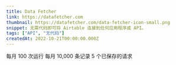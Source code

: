 ```yaml
---
title: Data Fetcher
link: https://datafetcher.com
thumbnail: https://datafetcher.com/data-fetcher-icon-small.png
snippet: 无需代码即可将 Airtable 连接到任何应用程序或 API。
tags: ["API", "无代码"]
createdAt: 2022-10-21T00:00:00.000Z
---
```

每月 100 次运行
每月 10,000 条记录
5 个已保存的请求